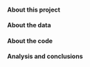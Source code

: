 #### About this project


#### About the data


#### About the code


#### Analysis and conclusions
